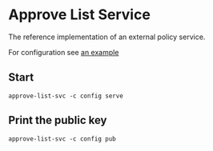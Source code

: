 # Approve List Service

The reference implementation of an external policy service.

For configuration see [an example](config_example.yaml)

## Start

```
approve-list-svc -c config serve 
```

## Print the public key

```
approve-list-svc -c config pub
```